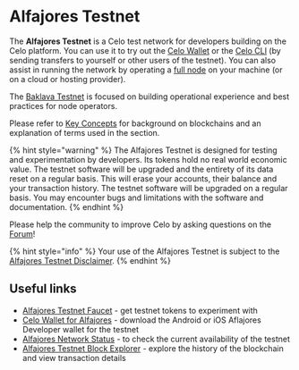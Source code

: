 # Alfajores Testnet

The **Alfajores Testnet** is a Celo test network for developers building on the Celo platform. You can use it to try out the [Celo Wallet](https://celo.org/build/wallet) or the [Celo CLI](../command-line-interface/introduction.md) \(by sending transfers to yourself or other users of the testnet\). You can also assist in running the network by operating a [full node](running-a-full-node-in-mainnet.md) on your machine \(or on a cloud or hosting provider\).

The [Baklava Testnet](baklava-testnet.md) is focused on building operational experience and best practices for node operators.

Please refer to [Key Concepts](../overview.md#background-and-key-concepts) for background on blockchains and an explanation of terms used in the section.

{% hint style="warning" %}
The Alfajores Testnet is designed for testing and experimentation by developers. Its tokens hold no real world economic value. The testnet software will be upgraded and the entirety of its data reset on a regular basis. This will erase your accounts, their balance and your transaction history. The testnet software will be upgraded on a regular basis. You may encounter bugs and limitations with the software and documentation.
{% endhint %}

Please help the community to improve Celo by asking questions on the [Forum](https://forum.celo.org/c/alfajores-testnet)!

{% hint style="info" %}
Your use of the Alfajores Testnet is subject to the [Alfajores Testnet Disclaimer](../important-information/alfajores-testnet-disclaimer.md).
{% endhint %}

## Useful links

- [Alfajores Testnet Faucet](https://celo.org/build/faucet) - get testnet tokens to experiment with
- [Celo Wallet for Alfajores](https://celo.org/build/wallet) - download the Android or iOS Aflajores Developer wallet for the testnet
- [Alfajores Network Status](https://alfajores-celostats.celo-testnet.org) - to check the current availability of the testnet
- [Alfajores Testnet Block Explorer](https://alfajores-blockscout.celo-testnet.org) - explore the history of the blockchain and view transaction details
